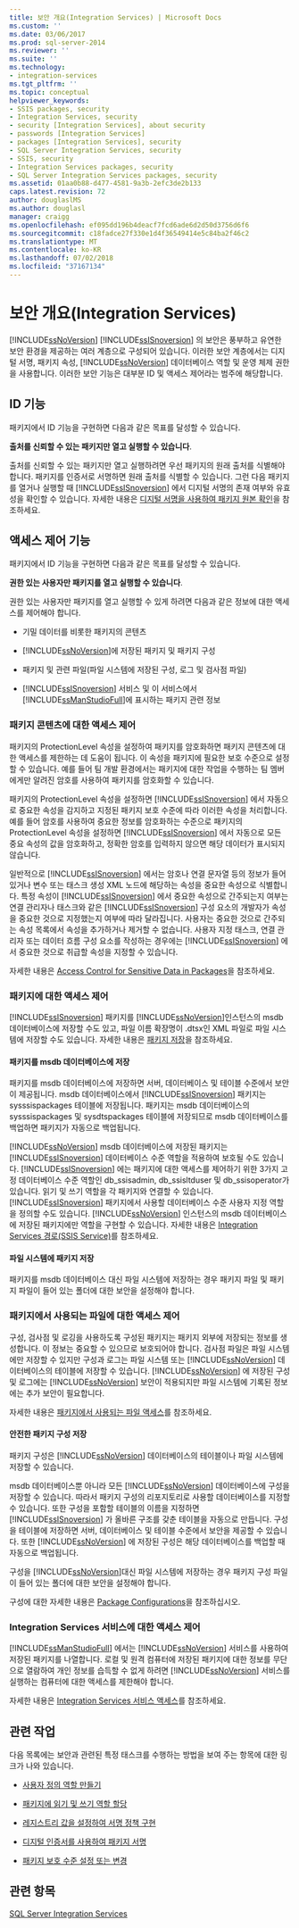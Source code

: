 ```yaml
---
title: 보안 개요(Integration Services) | Microsoft Docs
ms.custom: ''
ms.date: 03/06/2017
ms.prod: sql-server-2014
ms.reviewer: ''
ms.suite: ''
ms.technology:
- integration-services
ms.tgt_pltfrm: ''
ms.topic: conceptual
helpviewer_keywords:
- SSIS packages, security
- Integration Services, security
- security [Integration Services], about security
- passwords [Integration Services]
- packages [Integration Services], security
- SQL Server Integration Services, security
- SSIS, security
- Integration Services packages, security
- SQL Server Integration Services packages, security
ms.assetid: 01aa0b88-d477-4581-9a3b-2efc3de2b133
caps.latest.revision: 72
author: douglaslMS
ms.author: douglasl
manager: craigg
ms.openlocfilehash: ef095dd196b4deacf7fcd6ade6d2d50d3756d6f6
ms.sourcegitcommit: c18fadce27f330e1d4f36549414e5c84ba2f46c2
ms.translationtype: MT
ms.contentlocale: ko-KR
ms.lasthandoff: 07/02/2018
ms.locfileid: "37167134"
---
```

# <a name="security-overview-integration-services"></a>보안 개요(Integration Services)
  [!INCLUDE[ssNoVersion](../../includes/ssnoversion-md.md)] [!INCLUDE[ssISnoversion](../../includes/ssisnoversion-md.md)] 의 보안은 풍부하고 유연한 보안 환경을 제공하는 여러 계층으로 구성되어 있습니다. 이러한 보안 계층에서는 디지털 서명, 패키지 속성, [!INCLUDE[ssNoVersion](../../includes/ssnoversion-md.md)] 데이터베이스 역할 및 운영 체제 권한을 사용합니다. 이러한 보안 기능은 대부분 ID 및 액세스 제어라는 범주에 해당합니다.  
  
## <a name="identity-features"></a>ID 기능  
 패키지에서 ID 기능을 구현하면 다음과 같은 목표를 달성할 수 있습니다.  
  
 **출처를 신뢰할 수 있는 패키지만 열고 실행할 수 있습니다**.  
  
 출처를 신뢰할 수 있는 패키지만 열고 실행하려면 우선 패키지의 원래 출처를 식별해야 합니다. 패키지를 인증서로 서명하면 원래 출처를 식별할 수 있습니다. 그런 다음 패키지를 열거나 실행할 때 [!INCLUDE[ssISnoversion](../../includes/ssisnoversion-md.md)] 에서 디지털 서명의 존재 여부와 유효성을 확인할 수 있습니다. 자세한 내용은 [디지털 서명을 사용하여 패키지 원본 확인](identify-the-source-of-packages-with-digital-signatures.md)을 참조하세요.  
  
## <a name="access-control-features"></a>액세스 제어 기능  
 패키지에서 ID 기능을 구현하면 다음과 같은 목표를 달성할 수 있습니다.  
  
 **권한 있는 사용자만 패키지를 열고 실행할 수 있습니다**.  
  
 권한 있는 사용자만 패키지를 열고 실행할 수 있게 하려면 다음과 같은 정보에 대한 액세스를 제어해야 합니다.  
  
-   기밀 데이터를 비롯한 패키지의 콘텐츠  
  
-   [!INCLUDE[ssNoVersion](../../includes/ssnoversion-md.md)]에 저장된 패키지 및 패키지 구성  
  
-   패키지 및 관련 파일(파일 시스템에 저장된 구성, 로그 및 검사점 파일)  
  
-   [!INCLUDE[ssISnoversion](../../includes/ssisnoversion-md.md)] 서비스 및 이 서비스에서 [!INCLUDE[ssManStudioFull](../../includes/ssmanstudiofull-md.md)]에 표시하는 패키지 관련 정보  
  
### <a name="controlling-access-to-the-contents-of-packages"></a>패키지 콘텐츠에 대한 액세스 제어  
 패키지의 ProtectionLevel 속성을 설정하여 패키지를 암호화하면 패키지 콘텐츠에 대한 액세스를 제한하는 데 도움이 됩니다. 이 속성을 패키지에 필요한 보호 수준으로 설정할 수 있습니다. 예를 들어 팀 개발 환경에서는 패키지에 대한 작업을 수행하는 팀 멤버에게만 알려진 암호를 사용하여 패키지를 암호화할 수 있습니다.  
  
 패키지의 ProtectionLevel 속성을 설정하면 [!INCLUDE[ssISnoversion](../../includes/ssisnoversion-md.md)] 에서 자동으로 중요한 속성을 감지하고 지정된 패키지 보호 수준에 따라 이러한 속성을 처리합니다. 예를 들어 암호를 사용하여 중요한 정보를 암호화하는 수준으로 패키지의 ProtectionLevel 속성을 설정하면 [!INCLUDE[ssISnoversion](../../includes/ssisnoversion-md.md)] 에서 자동으로 모든 중요 속성의 값을 암호화하고, 정확한 암호를 입력하지 않으면 해당 데이터가 표시되지 않습니다.  
  
 일반적으로 [!INCLUDE[ssISnoversion](../../includes/ssisnoversion-md.md)] 에서는 암호나 연결 문자열 등의 정보가 들어 있거나 변수 또는 태스크 생성 XML 노드에 해당하는 속성을 중요한 속성으로 식별합니다. 특정 속성이 [!INCLUDE[ssISnoversion](../../includes/ssisnoversion-md.md)] 에서 중요한 속성으로 간주되는지 여부는 연결 관리자나 태스크와 같은 [!INCLUDE[ssISnoversion](../../includes/ssisnoversion-md.md)] 구성 요소의 개발자가 속성을 중요한 것으로 지정했는지 여부에 따라 달라집니다. 사용자는 중요한 것으로 간주되는 속성 목록에서 속성을 추가하거나 제거할 수 없습니다. 사용자 지정 태스크, 연결 관리자 또는 데이터 흐름 구성 요소를 작성하는 경우에는 [!INCLUDE[ssISnoversion](../../includes/ssisnoversion-md.md)] 에서 중요한 것으로 취급할 속성을 지정할 수 있습니다.  
  
 자세한 내용은 [Access Control for Sensitive Data in Packages](access-control-for-sensitive-data-in-packages.md)을 참조하세요.  
  
### <a name="controlling-access-to-packages"></a>패키지에 대한 액세스 제어  
 [!INCLUDE[ssISnoversion](../../includes/ssisnoversion-md.md)] 패키지를 [!INCLUDE[ssNoVersion](../../includes/ssnoversion-md.md)]인스턴스의 msdb 데이터베이스에 저장할 수도 있고, 파일 이름 확장명이 .dtsx인 XML 파일로 파일 시스템에 저장할 수도 있습니다. 자세한 내용은 [패키지 저장](../save-packages.md)을 참조하세요.  
  
#### <a name="saving-packages-to-the-msdb-database"></a>패키지를 msdb 데이터베이스에 저장  
 패키지를 msdb 데이터베이스에 저장하면 서버, 데이터베이스 및 테이블 수준에서 보안이 제공됩니다. msdb 데이터베이스에서 [!INCLUDE[ssISnoversion](../../includes/ssisnoversion-md.md)] 패키지는 sysssispackages 테이블에 저장됩니다. 패키지는 msdb 데이터베이스의 sysssispackages 및 sysdtspackages 테이블에 저장되므로 msdb 데이터베이스를 백업하면 패키지가 자동으로 백업됩니다.  
  
 [!INCLUDE[ssNoVersion](../../includes/ssnoversion-md.md)] msdb 데이터베이스에 저장된 패키지는 [!INCLUDE[ssISnoversion](../../includes/ssisnoversion-md.md)] 데이터베이스 수준 역할을 적용하여 보호될 수도 있습니다. [!INCLUDE[ssISnoversion](../../includes/ssisnoversion-md.md)] 에는 패키지에 대한 액세스를 제어하기 위한 3가지 고정 데이터베이스 수준 역할인 db_ssisadmin, db_ssisltduser 및 db_ssisoperator가 있습니다. 읽기 및 쓰기 역할을 각 패키지와 연결할 수 있습니다. [!INCLUDE[ssISnoversion](../../includes/ssisnoversion-md.md)] 패키지에서 사용할 데이터베이스 수준 사용자 지정 역할을 정의할 수도 있습니다. [!INCLUDE[ssNoVersion](../../includes/ssnoversion-md.md)] 인스턴스의 msdb 데이터베이스에 저장된 패키지에만 역할을 구현할 수 있습니다. 자세한 내용은 [Integration Services 경로&#40;SSIS Service&#41;](integration-services-roles-ssis-service.md)를 참조하세요.  
  
#### <a name="saving-packages-to-the-file-system"></a>파일 시스템에 패키지 저장  
 패키지를 msdb 데이터베이스 대신 파일 시스템에 저장하는 경우 패키지 파일 및 패키지 파일이 들어 있는 폴더에 대한 보안을 설정해야 합니다.  
  
### <a name="controlling-access-to-files-used-by-packages"></a>패키지에서 사용되는 파일에 대한 액세스 제어  
 구성, 검사점 및 로깅을 사용하도록 구성된 패키지는 패키지 외부에 저장되는 정보를 생성합니다. 이 정보는 중요할 수 있으므로 보호되어야 합니다. 검사점 파일은 파일 시스템에만 저장할 수 있지만 구성과 로그는 파일 시스템 또는 [!INCLUDE[ssNoVersion](../../includes/ssnoversion-md.md)] 데이터베이스의 테이블에 저장할 수 있습니다. [!INCLUDE[ssNoVersion](../../includes/ssnoversion-md.md)] 에 저장된 구성 및 로그에는 [!INCLUDE[ssNoVersion](../../includes/ssnoversion-md.md)] 보안이 적용되지만 파일 시스템에 기록된 정보에는 추가 보안이 필요합니다.  
  
 자세한 내용은 [패키지에서 사용되는 파일 액세스](../access-to-files-used-by-packages.md)를 참조하세요.  
  
#### <a name="storing-package-configurations-securely"></a>안전한 패키지 구성 저장  
 패키지 구성은 [!INCLUDE[ssNoVersion](../../includes/ssnoversion-md.md)] 데이터베이스의 테이블이나 파일 시스템에 저장할 수 있습니다.  
  
 msdb 데이터베이스뿐 아니라 모든 [!INCLUDE[ssNoVersion](../../includes/ssnoversion-md.md)] 데이터베이스에 구성을 저장할 수 있습니다. 따라서 패키지 구성의 리포지토리로 사용할 데이터베이스를 지정할 수 있습니다. 또한 구성을 포함할 테이블의 이름을 지정하면 [!INCLUDE[ssISnoversion](../../includes/ssisnoversion-md.md)] 가 올바른 구조를 갖춘 테이블을 자동으로 만듭니다. 구성을 테이블에 저장하면 서버, 데이터베이스 및 테이블 수준에서 보안을 제공할 수 있습니다. 또한 [!INCLUDE[ssNoVersion](../../includes/ssnoversion-md.md)] 에 저장된 구성은 해당 데이터베이스를 백업할 때 자동으로 백업됩니다.  
  
 구성을 [!INCLUDE[ssNoVersion](../../includes/ssnoversion-md.md)]대신 파일 시스템에 저장하는 경우 패키지 구성 파일이 들어 있는 폴더에 대한 보안을 설정해야 합니다.  
  
 구성에 대한 자세한 내용은 [Package Configurations](../package-configurations.md)을 참조하십시오.  
  
### <a name="controlling-access-to-the-integration-services-service"></a>Integration Services 서비스에 대한 액세스 제어  
 [!INCLUDE[ssManStudioFull](../../includes/ssmanstudiofull-md.md)] 에서는 [!INCLUDE[ssNoVersion](../../includes/ssnoversion-md.md)] 서비스를 사용하여 저장된 패키지를 나열합니다. 로컬 및 원격 컴퓨터에 저장된 패키지에 대한 정보를 무단으로 열람하여 개인 정보를 습득할 수 없게 하려면 [!INCLUDE[ssNoVersion](../../includes/ssnoversion-md.md)] 서비스를 실행하는 컴퓨터에 대한 액세스를 제한해야 합니다.  
  
 자세한 내용은 [Integration Services 서비스 액세스](../access-to-the-integration-services-service.md)를 참조하세요.  
  
## <a name="related-tasks"></a>관련 작업  
 다음 목록에는 보안과 관련된 특정 태스크를 수행하는 방법을 보여 주는 항목에 대한 링크가 나와 있습니다.  
  
-   [사용자 정의 역할 만들기](../create-a-user-defined-role.md)  
  
-   [패키지에 읽기 및 쓰기 역할 할당](../assign-a-reader-and-writer-role-to-a-package.md)  
  
-   [레지스트리 값을 설정하여 서명 정책 구현](../implement-a-signing-policy-by-setting-a-registry-value.md)  
  
-   [디지털 인증서를 사용하여 패키지 서명](../sign-a-package-by-using-a-digital-certificate.md)  
  
-   [패키지 보호 수준 설정 또는 변경](../set-or-change-the-protection-level-of-packages.md)  
  
## <a name="see-also"></a>관련 항목  
 [SQL Server Integration Services](../sql-server-integration-services.md)  
  
  
